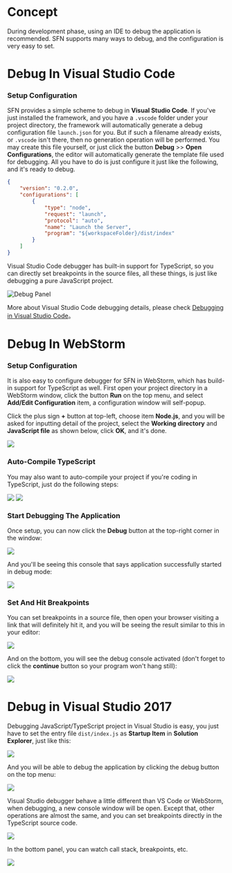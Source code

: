 <!-- title: Debug In IDE; order: 7.1 -->

# Concept

During development phase, using an IDE to debug the application is recommended.
SFN supports many ways to debug, and the configuration is very easy to set.

# Debug In Visual Studio Code

### Setup Configuration

SFN provides a simple scheme to debug in **Visual Studio Code**. If you've just 
installed the framework, and you have a `.vscode` folder under your project 
directory, the framework will automatically generate a debug configuration file 
`launch.json` for you. But if such a filename already exists, or `.vscode` isn't
there, then no generation operation will be performed. You may create this file 
yourself, or just click the button **Debug** >> **Open Configurations**, the 
editor will automatically generate the template file used for debugging. All you
have to do is just configure it just like the following, and it's ready to debug.

```json
{
    "version": "0.2.0",
    "configurations": [
        {
            "type": "node",
            "request": "launch",
            "protocol": "auto",
            "name": "Launch the Server",
            "program": "${workspaceFolder}/dist/index"
        }
    ]
}
```

Visual Studio Code debugger has built-in support for TypeScript, so you can 
directly set breakpoints in the source files, all these things, is just like 
debugging a pure JavaScript project.

<img src="/images/vscode-debug.png" alt="Debug Panel" title="Debug Panel" width="auto" />

More about Visual Studio Code debugging details, please check
[Debugging in Visual Studio Code](https://code.visualstudio.com/docs/editor/debugging)。

# Debug In WebStorm

### Setup Configuration

It is also easy to configure debugger for SFN in WebStorm, which has build-in 
support for TypeScript as well. First open your project directory in a WebStorm 
window, click the button **Run** on the top menu, and select 
**Add/Edit Configuration** item, a configuration window will self-popup.

Click the plus sign **+** button at top-left, choose item **Node.js**, and you will be 
asked for inputting detail of the project, select the **Working directory**
and **JavaScript file** as shown below, click **OK**, and it's done.

<img src="/images/webstorm-debug.png"/>

### Auto-Compile TypeScript

You may also want to auto-compile your project if you're coding in TypeScript, 
just do the following steps:

<img src="/images/webstorm-debug-compile.png" style="display:inline-block;vertical-align:top"/>

<img src="/images/webstorm-debug-compile2.png" style="display:inline-block;vertical-align:top"/>

### Start Debugging The Application

Once setup, you can now click the **Debug** button at the top-right corner in 
the window:

<img src="/images/webstorm-debug2.png"/>

And you'll be seeing this console that says application successfully started in 
debug mode:

<img src="/images/webstorm-debug3.png"/>

### Set And Hit Breakpoints

You can set breakpoints in a source file, then open your browser visiting a link
that will definitely hit it, and you will be seeing the result similar to this 
in your editor:

<img src="/images/webstorm-debug4.png"/>

And on the bottom, you will see the debug console activated (don't forget to 
click the **continue** button so your program won't hang still):

<img src="/images/webstorm-debug5.png"/>

# Debug in Visual Studio 2017

Debugging JavaScript/TypeScript project in Visual Studio is easy, you just have 
to set the entry file `dist/index.js` as **Startup Item** in
**Solution Explorer**, just like this:

<img src="/images/vs-debug.png"/>

And you will be able to debug the application by clicking the debug button on 
the top menu:

<img src="/images/vs-debug-button.png"/>

Visual Studio debugger behave a little different than VS Code or WebStorm, when
debugging, a new console window will be open. Except that, other operations are 
almost the same, and you can set breakpoints directly in the TypeScript source 
code.

<img src="/images/vs-debug2.png"/>

In the bottom panel, you can watch call stack, breakpoints, etc.

<img src="/images/vs-debug3.png"/>